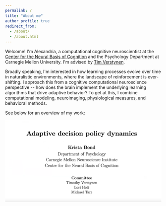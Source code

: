 ```yaml
---
permalink: /
title: "About me"
author_profile: true
redirect_from:
  - /about/
  - /about.html
---
```


<!-- ---
permalink: /
title: ""
excerpt: ""
author_profile: true
redirect_from:
  - /about/
  - /about.html
---
 -->


Welcome! I'm Alexandria, a computational cognitive neuroscientist at the [Center for the Neural Basis of Cognition](https://www.cnbc.cmu.edu/) and the Psychology Department at Carnegie Mellon University. I'm advised by [Tim Verstynen](https://www.cmu.edu/dietrich/psychology/cognitiveaxon/members.html).

Broadly speaking, I'm interested in how learning processes evolve over time in naturalistic environments, where the landscape of reinforcement is ever-shifting. I approach this from a cognitive computational neuroscience perspective -- how does the brain implement the underlying learning algorithms that drive adaptive behavior? To get at this, I combine computational modeling, neuroimaging, physiological measures, and behavioral methods.

See below for an overview of my work:

[<img src="../images/defense_title.png " width="600" />](https://www.youtube.com/watch?v=Cu29DsmkOow) 
<!-- replace with gif  -->


<!-- Calendly inline widget begin -->
<div class="calendly-inline-widget" data-url="https://calendly.com/kalexandriabond" 
style="min-width:320px;height:630px;"></div>
<script type="text/javascript" 
src="https://assets.calendly.com/assets/external/widget.js" async></script>
<!-- Calendly inline widget end -->
